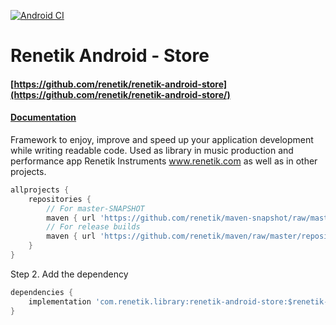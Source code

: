 <!---Header--->
[![Android CI](https://github.com/renetik/renetik-android-store/workflows/Android%20CI/badge.svg)
](https://github.com/renetik/renetik-android-store/actions/workflows/android.yml)

# Renetik Android - Store

#### [https://github.com/renetik/renetik-android-store](https://github.com/renetik/renetik-android-store/)

#### [Documentation](https://renetik.github.io/renetik-android-store/)

Framework to enjoy, improve and speed up your application development while writing readable code.
Used as library in music production and performance app Renetik Instruments www.renetik.com as well
as in other projects.


```gradle
allprojects {
    repositories {
        // For master-SNAPSHOT
        maven { url 'https://github.com/renetik/maven-snapshot/raw/master/repository' }
        // For release builds
        maven { url 'https://github.com/renetik/maven/raw/master/repository' }
    }
}
```

Step 2. Add the dependency

```gradle
dependencies {
    implementation 'com.renetik.library:renetik-android-store:$renetik-android-version'
}
```
